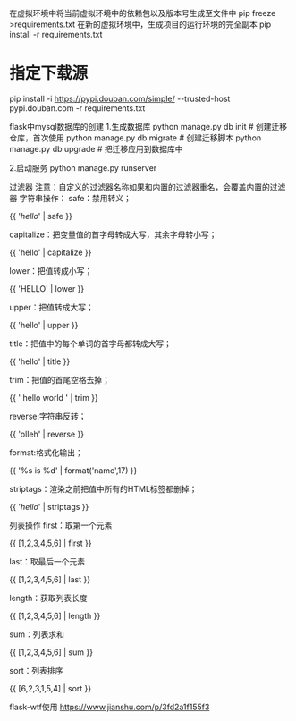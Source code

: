 在虚拟环境中将当前虚拟环境中的依赖包以及版本号生成至文件中 
pip freeze >requirements.txt
在新的虚拟环境中，生成项目的运行环境的完全副本
pip install -r requirements.txt
# 指定下载源
pip install -i https://pypi.douban.com/simple/ --trusted-host pypi.douban.com -r requirements.txt


flask中mysql数据库的创建
1.生成数据库
python manage.py db init		# 创建迁移仓库，首次使用
python manage.py db migrate		# 创建迁移脚本
python manage.py db upgrade		# 把迁移应用到数据库中

2.启动服务
python manage.py runserver

过滤器
注意：自定义的过滤器名称如果和内置的过滤器重名，会覆盖内置的过滤器
字符串操作：
safe：禁用转义；
<p>{{ '<em>hello</em>' | safe }}</p>
capitalize：把变量值的首字母转成大写，其余字母转小写；
<p>{{ 'hello' | capitalize }}</p>
lower：把值转成小写；
<p>{{ 'HELLO' | lower }}</p>
upper：把值转成大写；
<p>{{ 'hello' | upper }}</p>
title：把值中的每个单词的首字母都转成大写；
<p>{{ 'hello' | title }}</p>
trim：把值的首尾空格去掉；
<p>{{ ' hello world ' | trim }}</p>
reverse:字符串反转；
<p>{{ 'olleh' | reverse }}</p>
format:格式化输出；
<p>{{ '%s is %d' | format('name',17) }}</p>
striptags：渲染之前把值中所有的HTML标签都删掉；
<p>{{ '<em>hello</em>' | striptags }}</p>
列表操作
first：取第一个元素
<p>{{ [1,2,3,4,5,6] | first }}</p>
last：取最后一个元素
<p>{{ [1,2,3,4,5,6] | last }}</p>
length：获取列表长度
<p>{{ [1,2,3,4,5,6] | length }}</p>
sum：列表求和
<p>{{ [1,2,3,4,5,6] | sum }}</p>
sort：列表排序
<p>{{ [6,2,3,1,5,4] | sort }}</p>

flask-wtf使用
https://www.jianshu.com/p/3fd2a1f155f3
